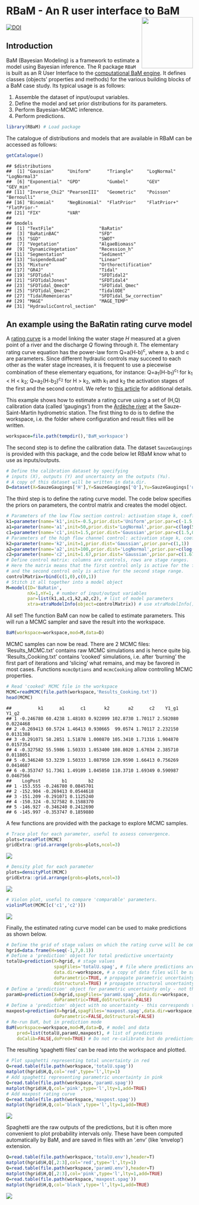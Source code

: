 
# RBaM - An R user interface to BaM <a href="https://github.com/BaM-tools/RBaM/"><img src="man/readme/logo.png" align="right" height="138" /></a>

[![DOI](https://zenodo.org/badge/368480115.svg)](https://doi.org/10.5281/zenodo.15856646)

## Introduction

BaM (Bayesian Modeling) is a framework to estimate a model using
Bayesian inference. The R package `RBaM` is built as an R User Interface
to the [computational BaM engine](https://github.com/BaM-tools/BaM). It
defines classes (objects’ properties and methods) for the various
building blocks of a BaM case study. Its typical usage is as follows:

1.  Assemble the dataset of input/ouput variables.
2.  Define the model and set prior distributions for its parameters.
3.  Perform Bayesian-MCMC inference.
4.  Perform predictions.

``` r
library(RBaM) # Load package
```

The catalogue of distributions and models that are available in RBaM can
be accessed as follows:

``` r
getCatalogue()
```

    ## $distributions
    ##  [1] "Gaussian"     "Uniform"      "Triangle"     "LogNormal"    "LogNormal3"  
    ##  [6] "Exponential"  "GPD"          "Gumbel"       "GEV"          "GEV_min"     
    ## [11] "Inverse_Chi2" "PearsonIII"   "Geometric"    "Poisson"      "Bernoulli"   
    ## [16] "Binomial"     "NegBinomial"  "FlatPrior"    "FlatPrior+"   "FlatPrior-"  
    ## [21] "FIX"          "VAR"         
    ## 
    ## $models
    ##  [1] "TextFile"                 "BaRatin"                 
    ##  [3] "BaRatinBAC"               "SFD"                     
    ##  [5] "SGD"                      "SWOT"                    
    ##  [7] "Vegetation"               "AlgaeBiomass"            
    ##  [9] "DynamicVegetation"        "Recession_h"             
    ## [11] "Segmentation"             "Sediment"                
    ## [13] "SuspendedLoad"            "Linear"                  
    ## [15] "Mixture"                  "Orthorectification"      
    ## [17] "GR4J"                     "Tidal"                   
    ## [19] "SFDTidal"                 "SFDTidal2"               
    ## [21] "SFDTidalJones"            "SFDTidal4"               
    ## [23] "SFDTidal_Qmec0"           "SFDTidal_Qmec"           
    ## [25] "SFDTidal_Qmec2"           "TidalODE"                
    ## [27] "TidalRemenieras"          "SFDTidal_Sw_correction"  
    ## [29] "MAGE"                     "MAGE_TEMP"               
    ## [31] "HydraulicControl_section"

## An example using the BaRatin rating curve model

A [rating curve](https://en.wikipedia.org/wiki/Rating_curve) is a model
linking the water stage $H$ measured at a given point of a river and the
discharge $Q$ flowing through it. The elementary rating curve equation
has the power-law form Q=a(H-b)<sup>c</sup>, where a, b and c are
parameters. Since different hydraulic controls may succeed to each other
as the water stage increases, it is frequent to use a piecewise
combination of these elementary equations, for instance:
Q=a<sub>1</sub>(H-b<sub>1</sub>)<sup>c<sub>1</sub></sup> for
k<sub>1</sub> \< H \< k<sub>2</sub>;
Q=a<sub>2</sub>(H-b<sub>2</sub>)<sup>c<sub>2</sub></sup> for H \>
k<sub>2</sub>, with k<sub>1</sub> and k<sub>2</sub> the activation
stages of the first and the second control. We refer to [this
article](https://hal.science/hal-00934237) for additional details.

This example shows how to estimate a rating curve using a set of (H,Q)
calibration data (called ‘gaugings’) from the [Ardèche
river](https://en.wikipedia.org/wiki/Ardèche_(river)) at the
Sauze-Saint-Martin hydrometric station. The first thing to do is to
define the workspace, i.e. the folder where configuration and result
files will be written.

``` r
workspace=file.path(tempdir(),'BaM_workspace')
```

The second step is to define the calibration data. The dataset
`SauzeGaugings` is provided with this package, and the code below let
RBaM know what to use as inputs/outputs.

``` r
# Define the calibration dataset by specifying 
# inputs (X), outputs (Y) and uncertainty on the outputs (Yu).
# A copy of this dataset will be written in data.dir.
D=dataset(X=SauzeGaugings['H'],Y=SauzeGaugings['Q'],Yu=SauzeGaugings['uQ'],data.dir=workspace)
```

The third step is to define the rating curve model. The code below
specifies the priors on parameters, the control matrix and creates the
model object.

``` r
# Parameters of the low flow section control: activation stage k, coefficient a and exponent c
k1=parameter(name='k1',init=-0.5,prior.dist='Uniform',prior.par=c(-1.5,0))
a1=parameter(name='a1',init=50,prior.dist='LogNormal',prior.par=c(log(50),1))
c1=parameter(name='c1',init=1.5,prior.dist='Gaussian',prior.par=c(1.5,0.05))
# Parameters of the high flow channel control: activation stage k, coefficient a and exponent c
k2=parameter(name='k2',init=1,prior.dist='Gaussian',prior.par=c(1,1))
a2=parameter(name='a2',init=100,prior.dist='LogNormal',prior.par=c(log(100),1))
c2=parameter(name='c2',init=1.67,prior.dist='Gaussian',prior.par=c(1.67,0.05))
# Define control matrix: columns are controls, rows are stage ranges.
# Here the matrix means that the first control only is active for the first stage range,
# and the second control only is active for the second stage range.
controlMatrix=rbind(c(1,0),c(0,1))
# Stitch it all together into a model object
M=model(ID='BaRatin',
        nX=1,nY=1, # number of input/output variables
        par=list(k1,a1,c1,k2,a2,c2), # list of model parameters
        xtra=xtraModelInfo(object=controlMatrix)) # use xtraModelInfo() to pass the control matrix
```

All set! The function BaM can now be called to estimate parameters. This
will run a MCMC sampler and save the result into the workspace.

``` r
BaM(workspace=workspace,mod=M,data=D)
```

MCMC samples can now be read. There are 2 MCMC files: ‘Results_MCMC.txt’
contains raw MCMC simulations and is hence quite big.
‘Results_Cooking.txt’ contains ‘cooked’ simulations, i.e. after
‘burning’ the first part of iterations and ‘slicing’ what remains, and
may be favored in most cases. Functions `mcmcOptions` and `mcmcCooking`
allow controlling MCMC properties.

``` r
# Read 'cooked' MCMC file in the workspace
MCMC=readMCMC(file.path(workspace,'Results_Cooking.txt'))
head(MCMC)
```

    ##          k1      a1      c1       k2       a2      c2    Y1_g1     Y1_g2
    ## 1 -0.246780 60.4238 1.48103 0.922899 102.8730 1.70117 2.582080 0.0224468
    ## 2 -0.269413 60.5724 1.46413 0.930665  99.0574 1.70117 2.232150 0.0131388
    ## 3 -0.291071 58.2851 1.51878 1.000870 105.3410 1.71316 1.904870 0.0157354
    ## 4 -0.327582 55.5986 1.50333 1.053400 108.8020 1.67034 2.385710 0.0118051
    ## 5 -0.346240 53.3239 1.50333 1.087950 120.9590 1.66413 0.756269 0.0414687
    ## 6 -0.353747 51.7361 1.49109 1.045050 110.3710 1.69349 0.590987 0.0467566
    ##    LogPost        b1        b2
    ## 1 -153.555 -0.246780 0.0845701
    ## 2 -152.904 -0.269413 0.0544618
    ## 3 -151.209 -0.291071 0.1125240
    ## 4 -150.324 -0.327582 0.1588370
    ## 5 -146.927 -0.346240 0.2412690
    ## 6 -145.997 -0.353747 0.1859880

A few functions are provided with the package to explore MCMC samples.

``` r
# Trace plot for each parameter, useful to assess convergence.
plots=tracePlot(MCMC)
gridExtra::grid.arrange(grobs=plots,ncol=3)
```

![](man/readme/README-unnamed-chunk-8-1.png)<!-- -->

``` r
# Density plot for each parameter
plots=densityPlot(MCMC)
gridExtra::grid.arrange(grobs=plots,ncol=3)
```

![](man/readme/README-unnamed-chunk-9-1.png)<!-- -->

``` r
# Violon plot, useful to compare 'comparable' parameters.
violinPlot(MCMC[c('c1','c2')])
```

![](man/readme/README-unnamed-chunk-10-1.png)<!-- -->

Finally, the estimated rating curve model can be used to make
predictions as shown below.

``` r
# Define the grid of stage values on which the rating curve will be computed
hgrid=data.frame(H=seq(-1,7,0.1))
# Define a 'prediction' object for total predictive uncertainty
totalU=prediction(X=hgrid, # stage values
                  spagFiles='totalU.spag', # file where predictions are saved
                  data.dir=workspace, # a copy of data files will be saved here
                  doParametric=TRUE, # propagate parametric uncertainty, i.e. MCMC samples?
                  doStructural=TRUE) # propagate structural uncertainty ?
# Define a 'prediction' object for parametric uncertainty only - not the doStructural=FALSE
paramU=prediction(X=hgrid,spagFiles='paramU.spag',data.dir=workspace,
                  doParametric=TRUE,doStructural=FALSE)
# Define a 'prediction' object with no uncertainty - this corresponds to the 'maxpost' rating curve maximizing the posterior
maxpost=prediction(X=hgrid,spagFiles='maxpost.spag',data.dir=workspace,
                  doParametric=FALSE,doStructural=FALSE)
# Re-run BaM, but in prediction mode
BaM(workspace=workspace,mod=M,data=D, # model and data
    pred=list(totalU,paramU,maxpost), # list of predictions
    doCalib=FALSE,doPred=TRUE) # Do not re-calibrate but do predictions
```

The resulting ‘spaghetti files’ can be read into the workspace and
plotted.

``` r
# Plot spaghetti representing total uncertainty in red
Q=read.table(file.path(workspace,'totalU.spag'))
matplot(hgrid$H,Q,col='red',type='l',lty=1)
# Add spaghetti representing parametric uncertainty in pink
Q=read.table(file.path(workspace,'paramU.spag'))
matplot(hgrid$H,Q,col='pink',type='l',lty=1,add=TRUE)
# Add maxpost rating curve
Q=read.table(file.path(workspace,'maxpost.spag'))
matplot(hgrid$H,Q,col='black',type='l',lty=1,add=TRUE)
```

![](man/readme/README-unnamed-chunk-12-1.png)<!-- -->

Spaghetti are the raw outputs of the predictions, but it is often more
convenient to plot probability intervals only. These have been computed
automatically by BaM, and are saved in files with an ‘.env’ (like
‘envelop’) extension.

``` r
Q=read.table(file.path(workspace,'totalU.env'),header=T)
matplot(hgrid$H,Q[,2:3],col='red',type='l',lty=1)
Q=read.table(file.path(workspace,'paramU.env'),header=T)
matplot(hgrid$H,Q[,2:3],col='pink',type='l',lty=1,add=TRUE)
Q=read.table(file.path(workspace,'maxpost.spag'))
matplot(hgrid$H,Q,col='black',type='l',lty=1,add=TRUE)
```

![](man/readme/README-unnamed-chunk-13-1.png)<!-- -->
